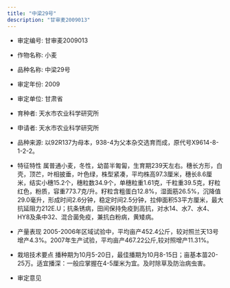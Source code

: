 ```yaml
---
title: "中梁29号"
description: "甘审麦2009013"
---
```

* 审定编号:  甘审麦2009013

*  作物名称:  小麦

*  品种名称:  中梁29号

*  审定年份:  2009

*  审定单位:  甘肃省

* 育种者:  天水市农业科学研究所

*  申请者:  天水市农业科学研究所

*  品种来源:  以92R137为母本，938-4为父本杂交选育而成，原代号X9614-8-1-2-2。

*  特征特性
属普通小麦，冬性，幼苗半匍匐，生育期239天左右。穗长方形，白壳，顶芒，叶相披垂，叶色绿，株型紧凑，平均株高97.3厘米，穗长8.6厘米，结实小穗15.2个，穗粒数34.9个，单穗粒重1.61克，千粒重39.5克，籽粒红色，粉质，容重773.7克/升。籽粒含粗蛋白12.8%，湿面筋26.5%，沉降值29.0毫升，形成时间2.6分钟，稳定时间2.5分钟，拉伸面积53平方厘米，最大抗延阻力212E.U；抗条锈病，田间保持免疫到高抗，对水14、水7、水4、HY8及条中32、混合菌免疫，兼抗白粉病，黄矮病。

*  产量表现
2005-2006年区域试验中，平均亩产452.4公斤，较对照兰天13号增产4.3%。2007年生产试验，平均亩产467.22公斤,较对照增产11.31%。

*  栽培技术要点
播种期为10月5-20日，最佳播期为10月8-15日；亩基本苗20-25万。适宜播深：一般应掌握在4-5厘米为宜。及时除草及防治病虫害。

*  审定意见

